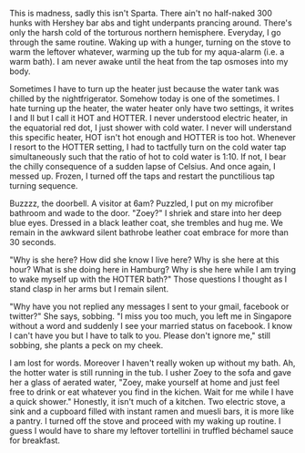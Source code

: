 This is madness, sadly this isn't Sparta. There ain't no half-naked 300 hunks with Hershey bar abs and tight underpants prancing around. There's only the harsh cold of the torturous northern hemisphere. Everyday, I go through the same routine. Waking up with a hunger, turning on the stove to warm the leftover whatever, warming up the tub for my aqua-alarm (i.e. a warm bath). I am never awake until the heat from the tap osmoses into my body.

Sometimes I have to turn up the heater just because the water tank was chilled by the nightfrigerator. Somehow today is one of the sometimes. I hate turning up the heater, the water heater only have two settings, it writes I and II but I call it HOT and HOTTER. I never understood electric heater, in the equatorial red dot, I just shower with cold water. I never will understand this specific heater, HOT isn't hot enough and HOTTER is too hot. Whenever I resort to the HOTTER setting, I had to tactfully turn on the cold water tap simultaneously such that the ratio of hot to cold water is 1:10. If not, I bear the chilly consequence of a sudden lapse of Celsius. And once again, I messed up. Frozen, I turned off the taps and restart the punctilious tap turning sequence.

Buzzzz, the doorbell. A visitor at 6am? Puzzled, I put on my microfiber bathroom and wade to the door. "Zoey?" I shriek and stare into her deep blue eyes. Dressed in a black leather coat, she trembles and hug me. We remain in the awkward silent bathrobe leather coat embrace for more than 30 seconds.

"Why is she here? How did she know I live here? Why is she here at this hour? What is she doing here in Hamburg? Why is she here while I am trying to wake myself up with the HOTTER bath?" Those questions I thought as I stand clasp in her arms but I remain silent.

"Why have you not replied any messages I sent to your gmail, facebook or twitter?" She says, sobbing. "I miss you too much, you left me in Singapore without a word and suddenly I see your married status on facebook. I know I can't have you but I have to talk to you. Please don't ignore me," still sobbing, she plants a peck on my cheek. 

I am lost for words. Moreover I haven't really woken up without my bath. Ah, the hotter water is still running in the tub. I usher Zoey to the sofa and gave her a glass of aerated water, "Zoey, make yourself at home and just feel free to drink or eat whatever you find in the kichen. Wait for me while I have a quick shower." Honestly, it isn't much of a kitchen. Two electric stove, a sink and a cupboard filled with instant ramen and muesli bars, it is more like a pantry. I turned off the stove and proceed with my waking up routine. I guess I would have to share my leftover tortellini in truffled béchamel sauce for breakfast.

